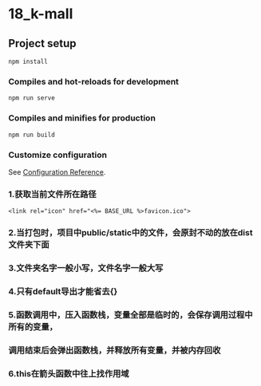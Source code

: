 # 18_k-mall

## Project setup
```
npm install
```

### Compiles and hot-reloads for development
```
npm run serve
```

### Compiles and minifies for production
```
npm run build
```

### Customize configuration
See [Configuration Reference](https://cli.vuejs.org/config/).

### 1.获取当前文件所在路径
```
<link rel="icon" href="<%= BASE_URL %>favicon.ico">
```
### 2.当打包时，项目中public/static中的文件，会原封不动的放在dist文件夹下面
### 3.文件夹名字一般小写，文件名字一般大写
### 4.只有default导出才能省去{}
### 5.函数调用中，压入函数栈，变量全部是临时的，会保存调用过程中所有的变量，
### 调用结束后会弹出函数栈，并释放所有变量，并被内存回收
### 6.this在箭头函数中往上找作用域
